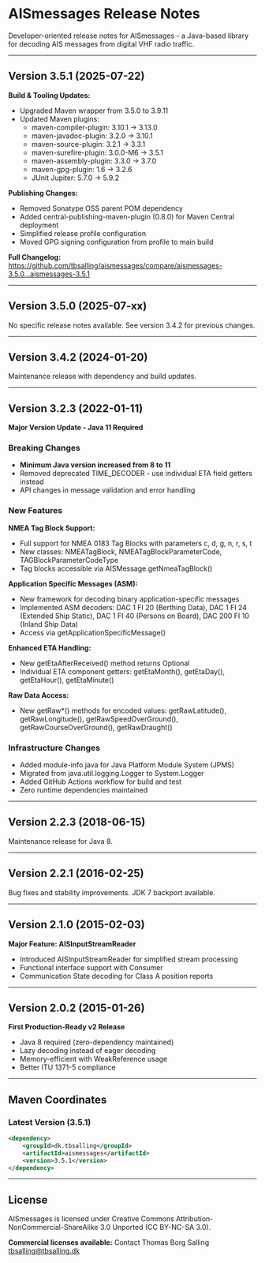 # AISmessages Release Notes

Developer-oriented release notes for AISmessages - a Java-based library for decoding AIS messages from digital VHF radio traffic.

---

## Version 3.5.1 (2025-07-22)

**Build & Tooling Updates:**
- Upgraded Maven wrapper from 3.5.0 to 3.9.11
- Updated Maven plugins:
  - maven-compiler-plugin: 3.10.1 → 3.13.0
  - maven-javadoc-plugin: 3.2.0 → 3.10.1
  - maven-source-plugin: 3.2.1 → 3.3.1
  - maven-surefire-plugin: 3.0.0-M6 → 3.5.1
  - maven-assembly-plugin: 3.3.0 → 3.7.0
  - maven-gpg-plugin: 1.6 → 3.2.6
  - JUnit Jupiter: 5.7.0 → 5.9.2

**Publishing Changes:**
- Removed Sonatype OSS parent POM dependency
- Added central-publishing-maven-plugin (0.8.0) for Maven Central deployment
- Simplified release profile configuration
- Moved GPG signing configuration from profile to main build

**Full Changelog:** https://github.com/tbsalling/aismessages/compare/aismessages-3.5.0...aismessages-3.5.1

---

## Version 3.5.0 (2025-07-xx)

No specific release notes available. See version 3.4.2 for previous changes.

---

## Version 3.4.2 (2024-01-20)

Maintenance release with dependency and build updates.

---

## Version 3.2.3 (2022-01-11)

**Major Version Update - Java 11 Required**

### Breaking Changes
- **Minimum Java version increased from 8 to 11**
- Removed deprecated TIME_DECODER - use individual ETA field getters instead
- API changes in message validation and error handling

### New Features

**NMEA Tag Block Support:**
- Full support for NMEA 0183 Tag Blocks with parameters c, d, g, n, r, s, t
- New classes: NMEATagBlock, NMEATagBlockParameterCode, TAGBlockParameterCodeType
- Tag blocks accessible via AISMessage.getNmeaTagBlock()

**Application Specific Messages (ASM):**
- New framework for decoding binary application-specific messages
- Implemented ASM decoders: DAC 1 FI 20 (Berthing Data), DAC 1 FI 24 (Extended Ship Static), DAC 1 FI 40 (Persons on Board), DAC 200 FI 10 (Inland Ship Data)
- Access via getApplicationSpecificMessage()

**Enhanced ETA Handling:**
- New getEtaAfterReceived() method returns Optional<ZonedDateTime>
- Individual ETA component getters: getEtaMonth(), getEtaDay(), getEtaHour(), getEtaMinute()

**Raw Data Access:**
- New getRaw*() methods for encoded values: getRawLatitude(), getRawLongitude(), getRawSpeedOverGround(), getRawCourseOverGround(), getRawDraught()

### Infrastructure Changes
- Added module-info.java for Java Platform Module System (JPMS)
- Migrated from java.util.logging.Logger to System.Logger
- Added GitHub Actions workflow for build and test
- Zero runtime dependencies maintained

---

## Version 2.2.3 (2018-06-15)

Maintenance release for Java 8.

---

## Version 2.2.1 (2016-02-25)

Bug fixes and stability improvements. JDK 7 backport available.

---

## Version 2.1.0 (2015-02-03)

**Major Feature: AISInputStreamReader**
- Introduced AISInputStreamReader for simplified stream processing
- Functional interface support with Consumer<AISMessage>
- Communication State decoding for Class A position reports

---

## Version 2.0.2 (2015-01-26)

**First Production-Ready v2 Release**
- Java 8 required (zero-dependency maintained)
- Lazy decoding instead of eager decoding
- Memory-efficient with WeakReference usage
- Better ITU 1371-5 compliance

---

## Maven Coordinates

### Latest Version (3.5.1)
```xml
<dependency>
    <groupId>dk.tbsalling</groupId>
    <artifactId>aismessages</artifactId>
    <version>3.5.1</version>
</dependency>
```

---

## License

AISmessages is licensed under Creative Commons Attribution-NonCommercial-ShareAlike 3.0 Unported (CC BY-NC-SA 3.0).

**Commercial licenses available:** Contact Thomas Borg Salling <tbsalling@tbsalling.dk>
